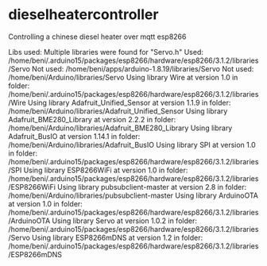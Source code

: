 # dieselheatercontroller
Controlling a chinese diesel heater over mqtt esp8266

Libs used:
Multiple libraries were found for "Servo.h"
 Used: /home/beni/.arduino15/packages/esp8266/hardware/esp8266/3.1.2/libraries/Servo
 Not used: /home/beni/apps/arduino-1.8.19/libraries/Servo
 Not used: /home/beni/Arduino/libraries/Servo
Using library Wire at version 1.0 in folder: /home/beni/.arduino15/packages/esp8266/hardware/esp8266/3.1.2/libraries/Wire 
Using library Adafruit_Unified_Sensor at version 1.1.9 in folder: /home/beni/Arduino/libraries/Adafruit_Unified_Sensor 
Using library Adafruit_BME280_Library at version 2.2.2 in folder: /home/beni/Arduino/libraries/Adafruit_BME280_Library 
Using library Adafruit_BusIO at version 1.14.1 in folder: /home/beni/Arduino/libraries/Adafruit_BusIO 
Using library SPI at version 1.0 in folder: /home/beni/.arduino15/packages/esp8266/hardware/esp8266/3.1.2/libraries/SPI 
Using library ESP8266WiFi at version 1.0 in folder: /home/beni/.arduino15/packages/esp8266/hardware/esp8266/3.1.2/libraries/ESP8266WiFi 
Using library pubsubclient-master at version 2.8 in folder: /home/beni/Arduino/libraries/pubsubclient-master 
Using library ArduinoOTA at version 1.0 in folder: /home/beni/.arduino15/packages/esp8266/hardware/esp8266/3.1.2/libraries/ArduinoOTA 
Using library Servo at version 1.0.2 in folder: /home/beni/.arduino15/packages/esp8266/hardware/esp8266/3.1.2/libraries/Servo 
Using library ESP8266mDNS at version 1.2 in folder: /home/beni/.arduino15/packages/esp8266/hardware/esp8266/3.1.2/libraries/ESP8266mDNS 
